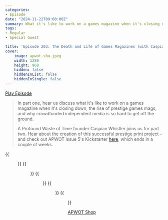 ```yaml
---
categories:
- Episode
date: "2024-11-22T09:00:00Z"
summary: What it's like to work on a games magazine when it's closing down and the rise of prestige games mags with A Profound Waste of Time founder Caspian Whistler.
tags:
- Regular
- Special Guest

title: 'Episode 203: The Death and Life of Games Magazines (with Caspian Whistler)'
cover: 
    image: apwot-shu.jpeg
    width: 1280
    height: 960
    hidden: false
    hiddenInList: false
    hiddenInSingle: false
---
```


[Play Episode](https://www.patreon.com/posts/episode-203-and-116267931)
> In part one, hear us discuss what it's like to work on a games magazine when it's closing down, the rise of prestige games mags, and why crowdfunded independent media is so hard to get off the ground.
>
> A Profound Waste of Time founder Caspian Whistler joins us for part two. Hear about the creation of this successful prestige print project – and check out APWOT issue 5's Kickstarter [here](https://www.kickstarter.com/projects/caz/a-profound-waste-of-time-5), which ends in a couple of weeks.


{{<figure 
    src="apwot-5.jpeg" 
    alt="APWOT 5" >}}
{{<figure 
    src="apwot-4.webp" 
    alt="APWOT 4" >}}
{{<figure 
    src="apwot-3.webp" 
    alt="APWOT 3" >}}
{{<figure 
    src="apwot-2.webp" 
    alt="APWOT 2" >}}
{{<figure 
    src="apwot-1.webp" 
    alt="APWOT 1" >}}

[APWOT Shop](https://shop.apwot.com)
